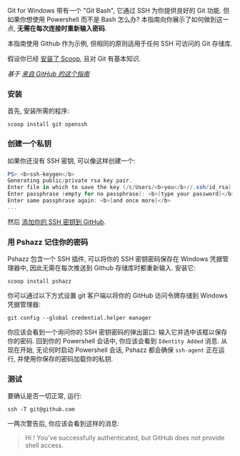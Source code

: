 Git for Windows 带有一个 "Git Bash", 它通过 SSH 为你提供良好的 Git 功能. 但如果你想使用 Powershell 而不是 Bash 怎么办? 本指南向你展示了如何做到这一点, **无需在每次连接时重新输入密码**.

本指南使用 Github 作为示例, 但相同的原则适用于任何 SSH 可访问的 Git 存储库.

假设你已经 [安装了 Scoop](https://github.com/ScoopInstaller/scoop/wiki/Quick-Start), 且对 Git 有基本知识.

*基于 [来自 GitHub 的这个指南](https://help.github.com/articles/generating-ssh-keys#platform-windows)*

### 安装

首先, 安装所需的程序:

```command line
scoop install git openssh
```

### 创建一个私钥

如果你还没有 SSH 密钥, 可以像这样创建一个:

```powershell
PS> <b>ssh-keygen</b>
Generating public/private rsa key pair.
Enter file in which to save the key (/c/Users/<b>you</b>//.ssh/id_rsa): <b>[press enter]</b>
Enter passphrase (empty for no passphrase): <b>[type your password]</b>
Enter same passphrase again: <b>[and once more]</b>
...
```

然后 [添加你的 SSH 密钥到 GitHub](https://help.github.com/en/articles/adding-a-new-ssh-key-to-your-github-account).

### 用 Pshazz 记住你的密码

Pshazz 包含一个 SSH 插件, 可以将你的 SSH 密钥密码保存在 Windows 凭据管理器中, 因此无需在每次推送到 Github 存储库时都重新输入. 安装它:

```command line
scoop install pshazz
```

你可以通过以下方式设置 git 客户端以将你的 GitHub 访问令牌存储到 Windows 凭据管理器:

```command line
git config --global credential.helper manager
```

你应该会看到一个询问你的 SSH 密钥密码的弹出窗口: 输入它并选中该框以保存你的密码. 回到你的 Powershell 会话中, 你应该会看到 `Identity Added` 消息. 从现在开始, 无论何时启动 Powershell 会话, Pshazz 都会确保 `ssh-agent` 正在运行, 并使用你保存的密码加载你的私钥.

### 测试

要确认是否一切正常, 运行:

```command line
ssh -T git@github.com
```

一两次警告后, 你应该会看到这样的消息:

> Hi <username>! You've successfully authenticated, but GitHub does not provide shell access. 